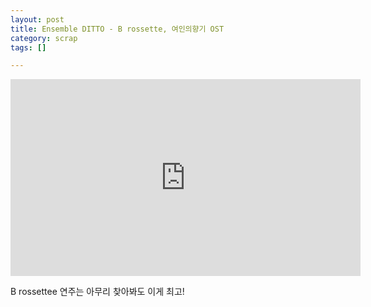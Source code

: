 ```yaml
---
layout: post
title: Ensemble DITTO - B rossette, 여인의향기 OST
category: scrap
tags: []

---
```


<!-- more -->

<iframe width="560" height="315" src="https://www.youtube.com/embed/gimwNa8z2SU" frameborder="0" allowfullscreen></iframe>

B rossettee 연주는 아무리 찾아봐도 이게 최고!